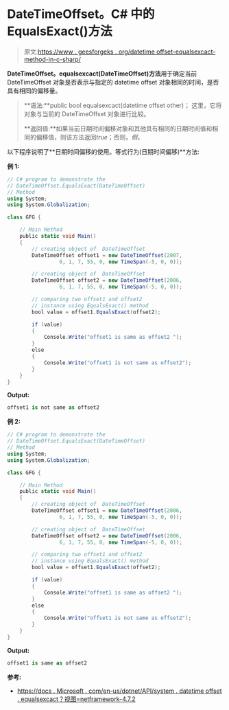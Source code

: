 # DateTimeOffset。C# 中的 EqualsExact()方法

> 原文:[https://www . geesforgeks . org/datetime offset-equalsexcact-method-in-c-sharp/](https://www.geeksforgeeks.org/datetimeoffset-equalsexact-method-in-c-sharp/)

**DateTimeOffset。equalsexcact(DateTimeOffset)方法**用于确定当前 DateTimeOffset 对象是否表示与指定的 datetime offset 对象相同的时间，是否具有相同的偏移量。

> **语法:**public bool equalsexcact(datetime offset other)；
> 这里，它将对象与当前的 DateTimeOffset 对象进行比较。
> 
> **返回值:**如果当前日期时间偏移对象和其他具有相同的日期时间值和相同的偏移值，则该方法返回*true*；否则，*假*。

以下程序说明了**日期时间偏移的使用。等式行为(日期时间偏移)**方法:

**例 1:**

```cs
// C# program to demonstrate the
// DateTimeOffset.EqualsExact(DateTimeOffset)
// Method
using System;
using System.Globalization;

class GFG {

    // Main Method
    public static void Main()
    {
        // creating object of  DateTimeOffset
        DateTimeOffset offset1 = new DateTimeOffset(2007,
                 6, 1, 7, 55, 0, new TimeSpan(-5, 0, 0));

        // creating object of  DateTimeOffset
        DateTimeOffset offset2 = new DateTimeOffset(2006,
                 6, 1, 7, 55, 0, new TimeSpan(-5, 0, 0));

        // comparing two offset1 and offset2
        // instance using EqualsExact() method
        bool value = offset1.EqualsExact(offset2);

        if (value) 
        {
            Console.Write("offset1 is same as offset2 ");
        }
        else 
        {
            Console.Write("offset1 is not same as offset2");
        }
    }
}
```

**Output:**

```cs
offset1 is not same as offset2

```

**例 2:**

```cs
// C# program to demonstrate the
// DateTimeOffset.EqualsExact(DateTimeOffset)
// Method
using System;
using System.Globalization;

class GFG {

    // Main Method
    public static void Main()
    {
        // creating object of  DateTimeOffset
        DateTimeOffset offset1 = new DateTimeOffset(2006,
                 6, 1, 7, 55, 0, new TimeSpan(-5, 0, 0));

        // creating object of  DateTimeOffset
        DateTimeOffset offset2 = new DateTimeOffset(2006,
                 6, 1, 7, 55, 0, new TimeSpan(-5, 0, 0));

        // comparing two offset1 and offset2
        // instance using EqualsExact() method
        bool value = offset1.EqualsExact(offset2);

        if (value) 
        {
            Console.Write("offset1 is same as offset2 ");
        }
        else 
        {
            Console.Write("offset1 is not same as offset2");
        }
    }
}
```

**Output:**

```cs
offset1 is same as offset2

```

**参考:**

*   [https://docs . Microsoft . com/en-us/dotnet/API/system . datetime offset . equalsexcact？视图=netframework-4.7.2](https://docs.microsoft.com/en-us/dotnet/api/system.datetimeoffset.equalsexact?view=netframework-4.7.2)